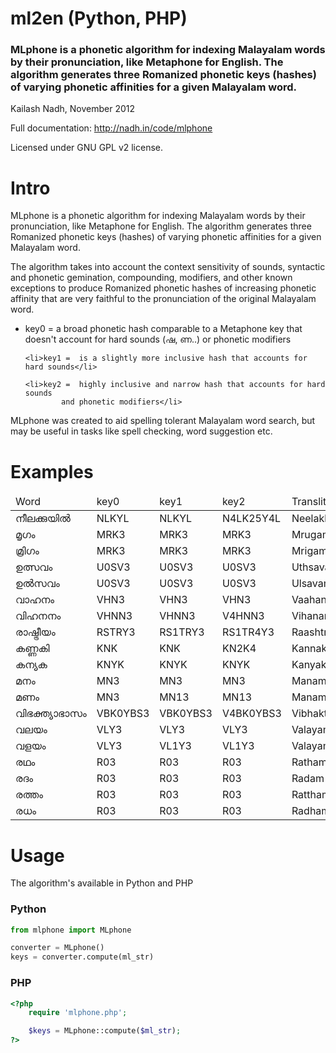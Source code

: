 # ml2en (Python, PHP)
### MLphone is a phonetic algorithm for indexing Malayalam words by their pronunciation, like Metaphone for English. The algorithm generates three Romanized phonetic keys (hashes) of varying phonetic affinities for a given Malayalam word.
Kailash Nadh, November 2012

Full documentation: http://nadh.in/code/mlphone

Licensed under GNU GPL v2 license.

# Intro
MLphone is a phonetic algorithm for indexing Malayalam words by their pronunciation,
like Metaphone for English. The algorithm generates three Romanized phonetic keys (hashes) of varying
phonetic affinities for a given Malayalam word.

The	algorithm takes into account the context sensitivity of sounds, syntactic and
phonetic gemination, compounding, modifiers, and other known exceptions to produce
Romanized phonetic hashes of increasing phonetic affinity that are very faithful
to the pronunciation of the original Malayalam word.

<ul>
	<li>key0 =	a broad phonetic hash comparable to a Metaphone key that
			doesn't account for hard sounds (ഷ, ണ..) or phonetic modifiers</li>

	<li>key1 =	is a slightly more inclusive hash that accounts for hard sounds</li>

	<li>key2 =	highly inclusive and narrow hash that accounts for hard sounds
			and phonetic modifiers</li>
</ul>

MLphone was created to aid spelling tolerant Malayalam word search, but may 
be useful in tasks like spell checking, word suggestion etc.

# Examples
<table width="100%" cellspacing="0" class="list">
	<thead>
		<td>Word</td>
		<td>key0</td>
		<td>key1</td>
		<td>key2</td>
		<td class="en">Transliteration</td>
		<td class="meta">Metaphone</td>
	</thead>
	<tbody>
	<tr>
		<td>നീലക്കുയില്‍</td>
		<td>NLKYL</td>
		<td>NLKYL</td>
		<td>N4LK25Y4L</td>
		<td class="en">Neelakkuyil‍</td>
		<td class="meta">NLKYL</td>
	</tr>
	<tr>
		<td>മൃഗം</td>
		<td>MRK3</td>
		<td>MRK3</td>
		<td>MRK3</td>
		<td class="en">Mrugam</td>
		<td class="meta">MRKM</td>
	</tr>
	<tr>
		<td>മ്രിഗം</td>
		<td>MRK3</td>
		<td>MRK3</td>
		<td>MRK3</td>
		<td class="en">Mrigam</td>
		<td class="meta">MRKM</td>
	</tr>
	<tr>
		<td>ഉത്സവം</td>
		<td>U0SV3</td>
		<td>U0SV3</td>
		<td>U0SV3</td>
		<td class="en">Uthsavam</td>
		<td class="meta">U0SFM</td>
	</tr>
	<tr>
		<td>ഉല്‍സവം</td>
		<td>U0SV3</td>
		<td>U0SV3</td>
		<td>U0SV3</td>
		<td class="en">Ul‍savam</td>
		<td class="meta">ULSFM</td>
	</tr>
	<tr>
		<td>വാഹനം</td>
		<td>VHN3</td>
		<td>VHN3</td>
		<td>VHN3</td>
		<td class="en">Vaahanam</td>
		<td class="meta">FHNM</td>
	</tr>
	<tr>
		<td>വിഹനനം</td>
		<td>VHNN3</td>
		<td>VHNN3</td>
		<td>V4HNN3</td>
		<td class="en">Vihananam</td>
		<td class="meta">FHNNM</td>
	</tr>
	<tr>
		<td>രാഷ്ട്രീയം</td>
		<td>RSTRY3</td>
		<td>RS1TRY3</td>
		<td>RS1TR4Y3</td>
		<td class="en">Raashtreeyam</td>
		<td class="meta">RXTRYM</td>
	</tr>
	<tr>
		<td>കണ്ണകി</td>
		<td>KNK</td>
		<td>KNK</td>
		<td>KN2K4</td>
		<td class="en">Kannaki</td>
		<td class="meta">KNK</td>
	</tr>
	<tr>
		<td>കന്യക</td>
		<td>KNYK</td>
		<td>KNYK</td>
		<td>KNYK</td>
		<td class="en">Kanyaka</td>
		<td class="meta">KNYK</td>
	</tr>
	<tr>
		<td>മനം</td>
		<td>MN3</td>
		<td>MN3</td>
		<td>MN3</td>
		<td class="en">Manam</td>
		<td class="meta">MNM</td>
	</tr>
	<tr>
		<td>മണം</td>
		<td>MN3</td>
		<td>MN13</td>
		<td>MN13</td>
		<td class="en">Manam</td>
		<td class="meta">MNM</td>
	</tr>
	<tr>
		<td>വിഭക്ത്യാഭാസം</td>
		<td>VBK0YBS3</td>
		<td>VBK0YBS3</td>
		<td>V4BK0YBS3</td>
		<td class="en">Vibhakthyaabhaasam</td>
		<td class="meta">FBHK0YBHSM</td>
	</tr>
	<tr>
		<td>വലയം</td>
		<td>VLY3</td>
		<td>VLY3</td>
		<td>VLY3</td>
		<td class="en">Valayam</td>
		<td class="meta">FLYM</td>
	</tr>
	<tr>
		<td>വളയം</td>
		<td>VLY3</td>
		<td>VL1Y3</td>
		<td>VL1Y3</td>
		<td class="en">Valayam</td>
		<td class="meta">FLYM</td>
	</tr>
	<tr>
		<td>രഥം</td>
		<td>R03</td>
		<td>R03</td>
		<td>R03</td>
		<td class="en">Ratham</td>
		<td class="meta">R0M</td>
	</tr>
	<tr>
		<td>രദം</td>
		<td>R03</td>
		<td>R03</td>
		<td>R03</td>
		<td class="en">Radam</td>
		<td class="meta">RTM</td>
	</tr>
	<tr>
		<td>രത്തം</td>
		<td>R03</td>
		<td>R03</td>
		<td>R03</td>
		<td class="en">Rattham</td>
		<td class="meta">RTM</td>
	</tr>
	<tr>
		<td>രധം</td>
		<td>R03</td>
		<td>R03</td>
		<td>R03</td>
		<td class="en">Radham</td>
		<td class="meta">RTHM</td>
	</tr>
</tbody></table>

# Usage
The algorithm's available in Python and PHP


### Python
```python
from mlphone import MLphone

converter = MLphone()
keys = converter.compute(ml_str)
```

### PHP
```php
<?php
	require 'mlphone.php';

	$keys = MLphone::compute($ml_str);
?>
```
